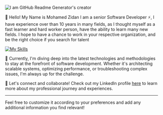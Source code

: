 ![I am GitHub Readme Generator's creator](https://arturssmirnovs.github.io/github-profile-readme-generator/images/banner.png)

👋 Hello! My Name is Mohamed Zidan
I am a senior Software Developer ⚡, I have experience over than 10 years in many fields, as I thought myself as a fast learner and hard worker person, have the ability to learn many new fields.
I hope to have a chance to work in your respective organization, and be the right choice if you search for talent

[![My Skills](https://skillicons.dev/icons?i=js,html,css,java,angular,jsp,mysql,oracle)](https://eg.linkedin.com/in/mohamed-zidan-96912457)

🚀 Currently, I'm diving deep into the latest technologies and methodologies to stay at the forefront of software development. Whether it's architecting scalable systems, optimizing performance, or troubleshooting complex issues, I'm always up for the challenge.

🌟 Let's connect and collaborate! Check out my LinkedIn profile [here](https://eg.linkedin.com/in/mohamed-zidan-96912457) to learn more about my professional journey and experiences.

---

Feel free to customize it according to your preferences and add any additional information you find relevant!

<!--
**esmart-mzidan/esmart-mzidan** is a ✨ _special_ ✨ repository because its `README.md` (this file) appears on your GitHub profile.

Here are some ideas to get you started:

- 🔭 I’m currently working on ...
- 🌱 I’m currently learning ...
- 👯 I’m looking to collaborate on ...
- 🤔 I’m looking for help with ...
- 💬 Ask me about ...
- 📫 How to reach me: ...
- 😄 Pronouns: ...
- ⚡ Fun fact: ...
-->
